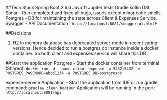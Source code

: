 ##Tech Stack
Spring Boot 2.6.6
Java 11
Jupiter tests
Gradle kotlin DSL
Sonar - Run completed and fixed all bugs, issues except minor code smells.
Postgres - DB for maintaining the state across Client & Expenses Service.
Swagger - API Documentation : `http://localhost:8081/swagger-ui.html#`

##Decisions
1. H2 In memory database has deprecated server-mode in recent spring versions. Hence decided to run a postgres db instance inside a docker container. So both client and expenses service will share this DB

##Start the application
Postgres - Start the docker container from terminal (Shared): `docker run -d --name client-expense -p 5432:5432 -e POSTGRES_PASSWORD=abcd1234 -e POSTGRES_DB=postgresdb`

expense-service Application - Start the application from IDE or run gradle command: `gradlew clean bootRun`
Application will be running in the port: `http://localhost:8081/api`